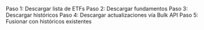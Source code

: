 Paso 1: Descargar lista de ETFs
Paso 2: Descargar fundamentos
Paso 3: Descargar históricos
Paso 4: Descargar actualizaciones vía Bulk API
Paso 5: Fusionar con históricos existentes
